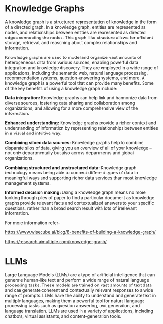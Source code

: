 # Knowledge Graphs
A knowledge graph is a structured representation of knowledge in the form of a directed graph. In a knowledge graph, entities are represented as nodes, and relationships between entities are represented as directed edges connecting the nodes. This graph-like structure allows for efficient storage, retrieval, and reasoning about complex relationships and information.

Knowledge graphs are used to model and organize vast amounts of heterogeneous data from various sources, enabling powerful data integration and knowledge discovery. They are employed in a wide range of applications, including the semantic web, natural language processing, recommendation systems, question-answering systems, and more.
A knowledge graph is a powerful tool that can provide many benefits. Some of the key benefits of using a knowledge graph include:

**Data integration:** Knowledge graphs can help link and harmonize data from diverse sources, fostering data sharing and collaboration among organizations, and allowing for a more comprehensive view of the information.

**Enhanced understanding:** Knowledge graphs provide a richer context and understanding of information by representing relationships between entities in a visual and intuitive way.

**Combining siloed data sources:** Knowledge graphs help to combine disparate silos of data, giving you an overview of all of your knowledge – not only departmentally but also across departments and global organizations.

**Combining structured and unstructured data:** Knowledge graph technology means being able to connect different types of data in meaningful ways and supporting richer data services than most knowledge management systems.

**Informed decision making:** Using a knowledge graph means no more looking through piles of paper to find a particular document as knowledge graphs provide relevant facts and contextualized answers to your specific questions, rather than a broad search result with lots of irrelevant information.

For more information refer-

https://www.wisecube.ai/blog/8-benefits-of-building-a-knowledge-graph/

https://research.aimultiple.com/knowledge-graph/

# LLMs
Large Language Models (LLMs) are a type of artificial intelligence that can generate human-like text and perform a wide range of natural language processing tasks. These models are trained on vast amounts of text data and can generate coherent and contextually relevant responses to a wide range of prompts. LLMs have the ability to understand and generate text in multiple languages, making them a powerful tool for natural language processing tasks such as question answering, text generation, and language translation. LLMs are used in a variety of applications, including chatbots, virtual assistants, and content-generation tools.



